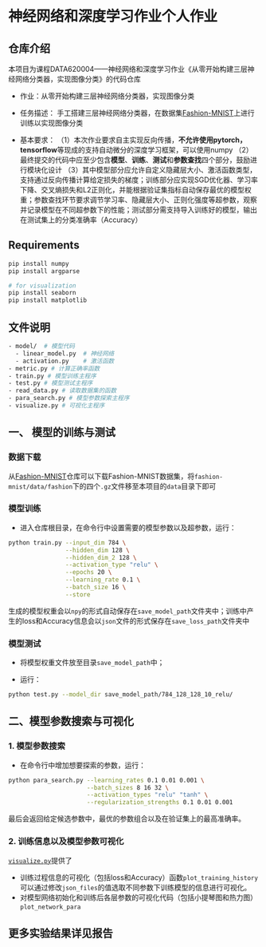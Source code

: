 # 神经网络和深度学习作业个人作业

## 仓库介绍

本项目为课程DATA620004——神经网络和深度学习作业《从零开始构建三层神经网络分类器，实现图像分类》的代码仓库

* 作业：从零开始构建三层神经网络分类器，实现图像分类

* 任务描述：
  手工搭建三层神经网络分类器，在数据集[Fashion-MNIST](https://github.com/zalandoresearch/fashion-mnist)上进行训练以实现图像分类

* 基本要求：
  （1）本次作业要求自主实现反向传播，**不允许使用pytorch，tensorflow**等现成的支持自动微分的深度学习框架，可以使用numpy
  （2）最终提交的代码中应至少包含**模型**、**训练**、**测试**和**参数查找**四个部分，鼓励进行模块化设计
  （3）其中模型部分应允许自定义隐藏层大小、激活函数类型，支持通过反向传播计算给定损失的梯度；训练部分应实现SGD优化器、学习率下降、交叉熵损失和L2正则化，并能根据验证集指标自动保存最优的模型权重；参数查找环节要求调节学习率、隐藏层大小、正则化强度等超参数，观察并记录模型在不同超参数下的性能；测试部分需支持导入训练好的模型，输出在测试集上的分类准确率（Accuracy）

## Requirements

```bash
pip install numpy
pip install argparse

# for visualization
pip install seaborn
pip install matplotlib
```

## 文件说明
```bash
- model/  # 模型代码
  - linear_model.py  # 神经网络
  - activation.py    # 激活函数
- metric.py # 计算正确率函数
- train.py # 模型训练主程序
- test.py # 模型测试主程序
- read_data.py # 读取数据集的函数
- para_search.py # 模型参数探索主程序
- visualize.py # 可视化主程序
```

## 一、 模型的训练与测试

### 数据下载

从[Fashion-MNIST](https://github.com/zalandoresearch/fashion-mnist)仓库可以下载Fashion-MNIST数据集，将`fashion-mnist/data/fashion`下的四个`.gz`文件移至本项目的`data`目录下即可

### 模型训练

* 进入仓库根目录，在命令行中设置需要的模型参数以及超参数，运行：
```bash
python train.py --input_dim 784 \
                --hidden_dim 128 \
                --hidden_dim_2 128 \
                --activation_type "relu" \
                --epochs 20 \
                --learning_rate 0.1 \
                --batch_size 16 \
                --store
```

生成的模型权重会以`npy`的形式自动保存在`save_model_path`文件夹中；训练中产生的loss和Accuracy信息会以`json`文件的形式保存在`save_loss_path`文件夹中
### 模型测试

* 将模型权重文件放至目录`save_model_path`中；

* 运行：
```bash
python test.py --model_dir save_model_path/784_128_128_10_relu/
```

## 二、模型参数搜索与可视化

### 1. 模型参数搜索
* 在命令行中增加想要探索的参数，运行：
```bash
python para_search.py --learning_rates 0.1 0.01 0.001 \
                      --batch_sizes 8 16 32 \
                      --activation_types "relu" "tanh" \
                      --regularization_strengths 0.1 0.01 0.001
```
最后会返回给定候选参数中，最优的参数组合以及在验证集上的最高准确率。

### 2. 训练信息以及模型参数可视化

[`visualize.py`](visualize.py)提供了
- 训练过程信息的可视化（包括loss和Accuracy）函数`plot_training_history`可以通过修改`json_files`的值选取不同参数下训练模型的信息进行可视化。
- 对模型网络初始化和训练后各层参数的可视化代码（包括小提琴图和热力图） `plot_network_para`


## 更多实验结果详见报告
